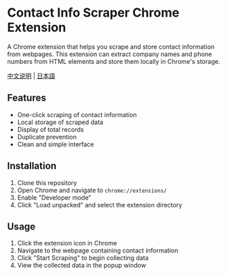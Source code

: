 # Contact Info Scraper Chrome Extension

A Chrome extension that helps you scrape and store contact information from webpages. This extension can extract company names and phone numbers from HTML elements and store them locally in Chrome's storage.

[中文说明](README_CN.md) | [日本語](README_JA.md)

## Features

- One-click scraping of contact information
- Local storage of scraped data
- Display of total records
- Duplicate prevention
- Clean and simple interface

## Installation

1. Clone this repository
2. Open Chrome and navigate to `chrome://extensions/`
3. Enable "Developer mode"
4. Click "Load unpacked" and select the extension directory

## Usage

1. Click the extension icon in Chrome
2. Navigate to the webpage containing contact information
3. Click "Start Scraping" to begin collecting data
4. View the collected data in the popup window 